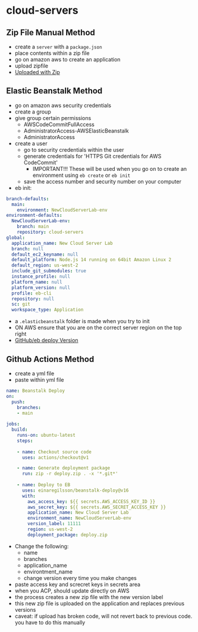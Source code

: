 # cloud-servers

## Zip File Manual Method

- create a `server` with a `package.json`
- place contents within a zip file
- go on amazon aws to create an application
- upload zipfile
- [Uploaded with Zip](http://cloudserverlab-env.eba-hxfra52d.us-west-2.elasticbeanstalk.com/)

## Elastic Beanstalk Method

- go on amazon aws security credentials
- create a group
- give group certain permissions
  - AWSCodeCommitFullAccess
  - AdministratorAccess-AWSElasticBeanstalk
  - AdministratorAccess
- create a user
  - go to security credentials within the user
  - generate credentials for 'HTTPS Git credentials for AWS CodeCommit'
    - IMPORTANT!!! These will be used when you go on to create an environment using `eb create` or `eb init`
  - save the access number and security number on your computer
- eb init:

```yml
branch-defaults:
  main:
    environment: NewCloudServerLab-env
environment-defaults:
  NewCloudServerLab-env:
    branch: main
    repository: cloud-servers
global:
  application_name: New Cloud Server Lab
  branch: null
  default_ec2_keyname: null
  default_platform: Node.js 14 running on 64bit Amazon Linux 2
  default_region: us-west-2
  include_git_submodules: true
  instance_profile: null
  platform_name: null
  platform_version: null
  profile: eb-cli
  repository: null
  sc: git
  workspace_type: Application

```

- a `.elasticbeanstalk` folder is made when you try to init
- ON AWS ensure that you are on the correct server region on the top right
- [GitHub/eb deploy Version](http://newcloudserverlab-env.us-west-2.elasticbeanstalk.com/)

## Github Actions Method

- create a yml file
- paste within yml file

```yml
name: Beanstalk Deploy
on:
  push:
    branches:
    - main
    
jobs:
  build:
    runs-on: ubuntu-latest
    steps:
    
    - name: Checkout source code
      uses: actions/checkout@v1

    - name: Generate deployment package
      run: zip -r deploy.zip . -x '*.git*'
      
    - name: Deploy to EB
      uses: einaregilsson/beanstalk-deploy@v16
      with:
        aws_access_key: ${{ secrets.AWS_ACCESS_KEY_ID }}
        aws_secret_key: ${{ secrets.AWS_SECRET_ACCESS_KEY }}
        application_name: New Cloud Server Lab
        environment_name: NewCloudServerLab-env
        version_label: 11111
        region: us-west-2
        deployment_package: deploy.zip
```

- Change the following:
  - name
  - branches
  - application_name
  - environtment_name
  - change version every time you make changes
- paste access key and screcret keys in secrets area
- when you ACP, should update directly on AWS
- the process creates a new zip file with the new version label
- this new zip file is uploaded on the application and replaces previous versions
- caveat: if upload has broken code, will not revert back to previous code. you have to do this manually

